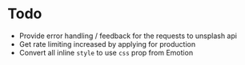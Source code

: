 # Todo

- Provide error handling / feedback for the requests to unsplash api
- Get rate limiting increased by applying for production
- Convert all inline `style` to use `css` prop from Emotion

